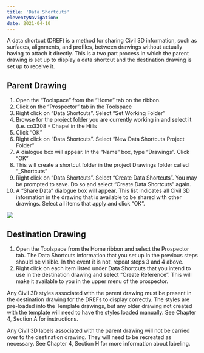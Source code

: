 ```yaml
---
title: 'Data Shortcuts'
eleventyNavigation:
date: 2021-04-10
---
```


A data shortcut (DREF) is a method for sharing Civil 3D information, such as surfaces, alignments, and profiles, between drawings without actually having to attach it directly. This is a two part process in which the parent drawing is set up to display a data shortcut and the destination drawing is set up to receive it.

## Parent Drawing

1. Open the “Toolspace” from the “Home” tab on the ribbon.
2. Click on the “Prospector” tab in the Toolspace
3. Right click on “Data Shortcuts”. Select “Set Working Folder”
4. Browse for the project folder you are currently working in and select it (i.e. co3308 - Chapel in the Hills
5. Click “OK”
6. Right click on “Data Shortcuts”. Select “New Data Shortcuts Project Folder”
7. A dialogue box will appear. In the “Name” box, type “Drawings”. Click “OK”
8. This will create a shortcut folder in the project Drawings folder called “\_Shortcuts”
9. Right click on “Data Shortcuts”. Select “Create Data Shortcuts”. You may be prompted to save. Do so and select “Create Data Shortcuts” again.
10. A “Share Data” dialogue box will appear. This list indicates all Civil 3D information in the drawing that is available to be shared with other drawings. Select all items that apply and click “OK”.

![](/img/standards/image21.png)

## Destination Drawing

1. Open the Toolspace from the Home ribbon and select the Prospector tab. The Data Shortcuts information that you set up in the previous steps should be visible. In the event it is not, repeat steps 3 and 4 above.
2. Right click on each item listed under Data Shortcuts that you intend to use in the destination drawing and select “Create Reference”. This will make it available to you in the upper menu of the prospector.

Any Civil 3D styles associated with the parent drawing must be present in the destination drawing for the DREFs to display correctly. The styles are pre-loaded into the Template drawings, but any older drawing not created with the template will need to have the styles loaded manually. See Chapter 4, Section A for instructions.

Any Civil 3D labels associated with the parent drawing will not be carried over to the destination drawing. They will need to be recreated as necessary. See Chapter 4, Section H for more information about labeling.
